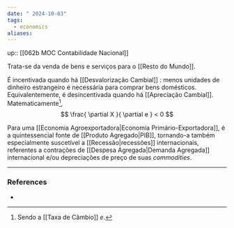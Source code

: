 ```yaml
---
date: " 2024-10-03"
tags:
  - economics
aliases:
---
```


up:: [[062b MOC Contabilidade Nacional]]

Trata-se da venda de bens e serviços para o [[Resto do Mundo]].

É incentivada quando há [[Desvalorização Cambial]] : menos unidades de dinheiro estrangeiro é necessária para comprar bens domésticos. Equivalentemente, é desincentivada quando há [[Apreciação Cambial]]. Matematicamente[^1],
$$
\frac{ \partial X }{ \partial e } < 0
$$

Para uma [[Economia Agroexportadora|Economia Primário-Exportadora]], é a quintessencial fonte de [[Produto Agregado|PIB]], tornando-a também especialmente suscetível a [[Recessão|recessões]] internacionais, referentes a contrações de [[Despesa Agregada|Demanda Agregada]] internacional e/ou depreciações de preço de suas *commodities*.

---
### References
- 

[^1]: Sendo a [[Taxa de Câmbio]] $e$.